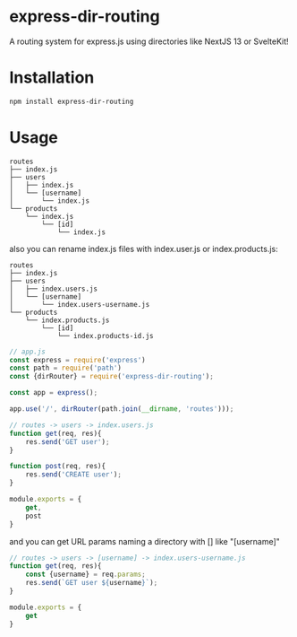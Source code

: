 # express-dir-routing

A routing system for express.js using directories like NextJS 13 or SvelteKit!

# Installation

```sh
npm install express-dir-routing
```

# Usage

```
routes
├── index.js
├── users
│   ├── index.js
│   └── [username]
│       └── index.js
└── products
    └── index.js
        └── [id]
            └── index.js
```

also you can rename index.js files with index.user.js or index.products.js:

```
routes
├── index.js
├── users
│   ├── index.users.js
│   └── [username]
│       └── index.users-username.js
└── products
    └── index.products.js
        └── [id]
            └── index.products-id.js
```

```js
// app.js
const express = require('express')
const path = require('path')
const {dirRouter} = require('express-dir-routing');

const app = express();

app.use('/', dirRouter(path.join(__dirname, 'routes')));
```

```js
// routes -> users -> index.users.js
function get(req, res){
    res.send('GET user');
}

function post(req, res){
    res.send('CREATE user');
}

module.exports = {
    get,
    post
}
```

and you can get URL params naming a directory with [] like "[username]"

```js
// routes -> users -> [username] -> index.users-username.js
function get(req, res){
    const {username} = req.params;
    res.send(`GET user ${username}`);
}

module.exports = {
    get
}
```